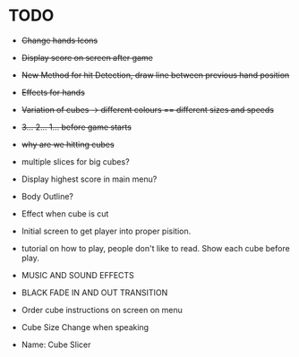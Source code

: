 # TODO

- ~~Change hands Icons~~
- ~~Display score on screen after game~~
- ~~New Method for hit Detection, draw line between previous hand position~~
- ~~Effects for hands~~
- ~~Variation of cubes -> different colours == different sizes and speeds~~
- ~~3... 2... 1... before game starts~~
- ~~why are we hitting cubes~~

- multiple slices for big cubes?
- Display highest score in main menu?
- Body Outline?

- Effect when cube is cut
- Initial screen to get player into proper pisition.
- tutorial on how to play, people don't like to read. Show each cube before play.

- MUSIC AND SOUND EFFECTS
- BLACK FADE IN AND OUT TRANSITION
- Order cube instructions on screen on menu
- Cube Size Change when speaking

- Name: Cube Slicer
